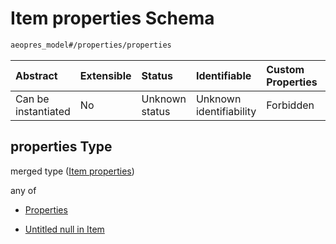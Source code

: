 # Item properties Schema

```txt
aeopres_model#/properties/properties
```



| Abstract            | Extensible | Status         | Identifiable            | Custom Properties | Additional Properties | Access Restrictions | Defined In                                                                |
| :------------------ | :--------- | :------------- | :---------------------- | :---------------- | :-------------------- | :------------------ | :------------------------------------------------------------------------ |
| Can be instantiated | No         | Unknown status | Unknown identifiability | Forbidden         | Allowed               | none                | [model.schema.json\*](../../out/model.schema.json "open original schema") |

## properties Type

merged type ([Item properties](model-properties-item-properties.md))

any of

*   [Properties](model-defs-properties.md "check type definition")

*   [Untitled null in Item](model-properties-item-properties-anyof-1.md "check type definition")
